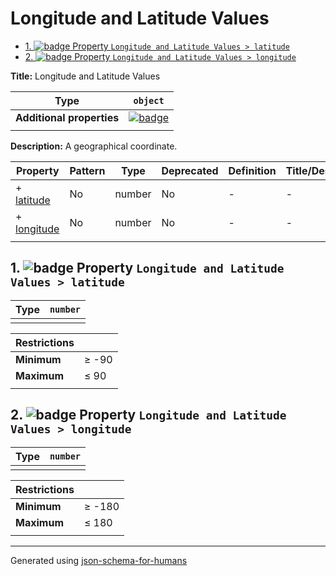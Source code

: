 # Longitude and Latitude Values

- [1. ![badge](https://img.shields.io/badge/Required-blue) Property `Longitude and Latitude Values > latitude`](#latitude)
- [2. ![badge](https://img.shields.io/badge/Required-blue) Property `Longitude and Latitude Values > longitude`](#longitude)

**Title:** Longitude and Latitude Values

| Type                      | `object`                                                                                                            |
| ------------------------- | ------------------------------------------------------------------------------------------------------------------- |
| **Additional properties** | [![badge](https://img.shields.io/badge/Any+type-allowed-green)](# "Additional Properties of any type are allowed.") |
|                           |                                                                                                                     |

**Description:** A geographical coordinate.

| Property                   | Pattern | Type   | Deprecated | Definition | Title/Description |
| -------------------------- | ------- | ------ | ---------- | ---------- | ----------------- |
| + [latitude](#latitude )   | No      | number | No         | -          | -                 |
| + [longitude](#longitude ) | No      | number | No         | -          | -                 |
|                            |         |        |            |            |                   |

## <a name="latitude"></a>1. ![badge](https://img.shields.io/badge/Required-blue) Property `Longitude and Latitude Values > latitude`

| Type | `number` |
| ---- | -------- |
|      |          |

| Restrictions |          |
| ------------ | -------- |
| **Minimum**  | &ge; -90 |
| **Maximum**  | &le; 90  |
|              |          |

## <a name="longitude"></a>2. ![badge](https://img.shields.io/badge/Required-blue) Property `Longitude and Latitude Values > longitude`

| Type | `number` |
| ---- | -------- |
|      |          |

| Restrictions |           |
| ------------ | --------- |
| **Minimum**  | &ge; -180 |
| **Maximum**  | &le; 180  |
|              |           |

----------------------------------------------------------------------------------------------------------------------------
Generated using [json-schema-for-humans](https://github.com/coveooss/json-schema-for-humans)